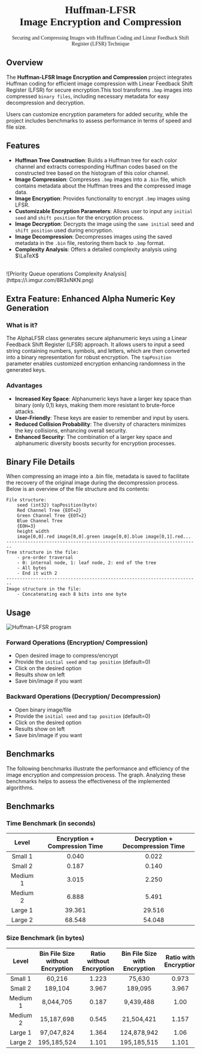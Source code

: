<!DOCTYPE html>
<html lang="en">
<head>
    <meta charset="UTF-8">
    <meta name="viewport" content="width=device-width, initial-scale=1.0">
    <!-- Link to Google Fonts -->
    <link rel="stylesheet" href="https://fonts.googleapis.com/css2?family=Poppins:wght@400;600&display=swap">
</head>

<h1 style="font-family:poppins;" align="center">
    Huffman-LFSR<br>
    Image Encryption and Compression
</h1>

<p style="font-family:poppins;" align="center">
    Securing and Compressing Images with Huffman Coding and Linear Feedback Shift Register (LFSR) Technique
</p>

## Overview
The **Huffman-LFSR Image Encryption and Compression** project integrates Huffman coding for efficient image compression with Linear Feedback Shift Register (LFSR) for secure encryption.This tool transforms `.bmp` images into compressed `binary files`, including necessary metadata for easy decompression and decryption.

Users can customize encryption parameters for added security, while the project includes benchmarks to assess performance in terms of speed and file size.

## Features
- **Huffman Tree Construction**: Builds a Huffman tree for each color channel and extracts corresponding Huffman codes based on the constructed tree based on the histogram of this color channel.
- **Image Compression**: Compresses `.bmp` images into a `.bin` file, which contains metadata about the Huffman trees and the compressed image data.
- **Image Encryption**: Provides functionality to encrypt `.bmp` images using LFSR.
- **Customizable Encryption Parameters**: Allows user to input any `initial seed` and `shift position` for the encryption process.
- **Image Decryption**: Decrypts the image using the `same initial` seed and `shift position` used during encryption.
- **Image Decompression**: Decompresses images using the saved metadata in the `.bin` file, restoring them back to `.bmp` format.
- **Complexity Analysis**: Offers a detailed complexity analysis using $\LaTeX$<br>
<br>
![Priority Queue operations Complexity Analysis](https://i.imgur.com/8R3xNKN.png)

## Extra Feature: Enhanced Alpha Numeric Key Generation

### What is it?
The AlphaLFSR class generates secure alphanumeric keys using a Linear Feedback Shift Register (LFSR) approach. It allows users to input a seed string containing numbers, symbols, and letters, which are then converted into a binary representation for robust encryption. The `tapPosition` parameter enables customized encryption enhancing randomness in the generated keys.

### Advantages
- **Increased Key Space**: Alphanumeric keys have a larger key space than binary (only 0,1) keys, making them more resistant to brute-force attacks.
- **User-Friendly**: These keys are easier to remember and input by users.
- **Reduced Collision Probability**: The diversity of characters minimizes the key collisions, enhancing overall security.
- **Enhanced Security**: The combination of a larger key space and alphanumeric diversity boosts security for encryption processes.

## Binary File Details
When compressing an image into a .bin file, metadata is saved to facilitate the recovery of the original image during the decompression process. Below is an overview of the file structure and its contents:
```plaintext
File structure:
    seed (int32) tapPosition(byte)
    Red Channel Tree {EOT=2}
    Green Channel Tree {EOT=2}
    Blue Channel Tree
    {EOH=3}
    height width
    image[0,0].red image[0,0].green image[0,0].blue image[0,1].red...
------------------------------------------------------------------------
Tree structure in the file:
    - pre-order traversal
    - 0: internal node, 1: leaf node, 2: end of the tree
    - All bytes
    - End it with 2
------------------------------------------------------------------------
Image structure in the file:
    - Concatenating each 8 bits into one byte
```

## Usage
![Huffman-LFSR program](https://i.imgur.com/FeYzEgj.png)

### Forward Operations (Encryption/ Compression)
- Open desired image to compress/encrypt
- Provide the `initial seed` and `tap position` (default=0)
- Click on the desired option
- Results show on left
- Save bin/image if you want


### Backward Operations (Decryption/ Decompression)
- Open binary image/file
- Provide the `initial seed` and `tap position` (default=0)
- Click on the desired option
- Results show on left
- Save bin/image if you want


## Benchmarks
The following benchmarks illustrate the performance and efficiency of the image encryption and compression process. The graph. Analyzing these benchmarks helps to assess the effectiveness of the implemented algorithms.

## Benchmarks

### Time Benchmark (in seconds)
<table>
    <thead>
        <tr>
            <th align="center">Level</th>
            <th align="center">Encryption + Compression Time</th>
            <th align="center">Decryption + Decompression Time</th>
        </tr>
    </thead>
    <tbody>
        <tr>
            <td align="center">Small 1</td>
            <td align="center">  0.040</td>
            <td align="center">  0.022</td>
        </tr>
        <tr>
            <td align="center">Small 2</td>
            <td align="center">  0.187</td>
            <td align="center">  0.140</td>
        </tr>
        <tr>
            <td align="center">Medium 1</td>
            <td align="center">  3.015</td>
            <td align="center">  2.250</td>
        </tr>
        <tr>
            <td align="center">Medium 2</td>
            <td align="center">  6.888</td>
            <td align="center">  5.491</td>
        </tr>
        <tr>
            <td align="center">Large 1</td>
            <td align="center"> 39.361</td>
            <td align="center"> 29.516</td>
        </tr>
        <tr>
            <td align="center">Large 2</td>
            <td align="center"> 68.548</td>
            <td align="center"> 54.048</td>
        </tr>
    </tbody>
</table>

### Size Benchmark (in bytes)
<table>
    <thead>
        <tr>
            <th align="center">Level</th>
            <th align="center">Bin File Size without Encryption</th>
            <th align="center">Ratio without Encryption</th>
            <th align="center">Bin File Size with Encryption</th>
            <th align="center">Ratio with Encryption</th>
        </tr>
    </thead>
    <tbody>
        <tr>
            <td align="center">Small 1</td>
            <td align="center">   60,216</td>
            <td align="center">   1.223</td>
            <td align="center">   75,630</td>
            <td align="center">   0.973</td>
        </tr>
        <tr>
            <td align="center">Small 2</td>
            <td align="center">  189,104</td>
            <td align="center">   3.967</td>
            <td align="center">  189,095</td>
            <td align="center">   3.967</td>
        </tr>
        <tr>
            <td align="center">Medium 1</td>
            <td align="center">8,044,705</td>
            <td align="center">   0.187</td>
            <td align="center">9,439,488</td>
            <td align="center">   1.00</td>
        </tr>
        <tr>
            <td align="center">Medium 2</td>
            <td align="center">15,187,698</td>
            <td align="center">   0.545</td>
            <td align="center">21,504,421</td>
            <td align="center">   1.157</td>
        </tr>
        <tr>
            <td align="center">Large 1</td>
            <td align="center">97,047,824</td>
            <td align="center">   1.364</td>
            <td align="center">124,878,942</td>
            <td align="center">   1.06</td>
        </tr>
        <tr>
            <td align="center">Large 2</td>
            <td align="center">195,185,524</td>
            <td align="center">   1.101</td>
            <td align="center">195,185,515</td>
            <td align="center">   1.101</td>
        </tr>
    </tbody>
</table>
